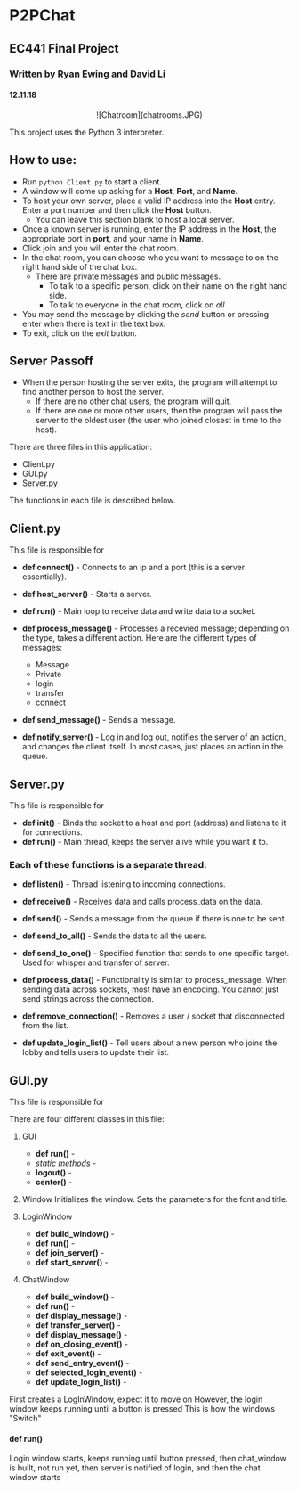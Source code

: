 # P2PChat
## EC441 Final Project 
### Written by Ryan Ewing and David Li
#### 12.11.18

<center>
![Chatroom](chatrooms.JPG)
</center>

This project uses the Python 3 interpreter. 

## How to use:
* Run `python Client.py` to start a client.
* A window will come up asking for a **Host**, **Port**, and **Name**.
* To host your own server, place a valid IP address into the **Host** entry. Enter a port number and then click the **Host** button. 
    * You can leave this section blank to host a local server.
* Once a known server is running, enter the IP address in the **Host**, the appropriate port in **port**, and your name in **Name**.
* Click join and you will enter the chat room. 
* In the chat room, you can choose who you want to message to on the right hand side of the chat box. 
    * There are private messages and public messages.
        * To talk to a specific person, click on their name on the right hand side.
        * To talk to everyone in the chat room, click on *all*
* You may send the message by clicking the *send* button or pressing enter when there is text in the text box.
* To exit, click on the *exit* button. 

## Server Passoff
* When the person hosting the server exits, the program will attempt to find another person to host the server.
    * If there are no other chat users, the program will quit.
    * If there are one or more other users, then the program will pass the server to the oldest user (the user who joined closest in time to the host).

There are three files in this application:
* Client.py 
* GUI.py 
* Server.py

The functions in each file is described below.

## Client.py
This file is responsible for 
* **def connect()** - Connects to an ip and a port (this is a server essentially).
* **def host_server()** - Starts a server.
* **def run()** - Main loop to receive data and write data to a socket.
* **def process_message()** - Processes a recevied message; depending on the type, takes a different action. Here are the different types of messages:
    * Message
    * Private
    * login
    * transfer 
    * connect

* **def send_message()** - Sends a message.
* **def notify_server()** - Log in and log out, notifies the server of an action, and changes the client itself. In most cases, just places an action in the queue.

## Server.py
This file is responsible for 

* **def init()** - Binds the socket to a host and port (address) and listens to it for connections.
* **def run()** - Main thread, keeps the server alive while you want it to.

### Each of these functions is a separate thread:
* **def listen()** - Thread listening to incoming connections.
* **def receive()** - Receives data and calls process_data on the data.
* **def send()** - Sends a message from the queue if there is one to be sent.

* **def send_to_all()** - Sends the data to all the users.
* **def send_to_one()** - Specified function that sends to one specific target. Used for whisper and transfer of server.
* **def process_data()** - Functionality is similar to process_message. When sending data across sockets, most have an encoding. You cannot just send strings across the connection.
* **def remove_connection()** - Removes a user / socket that disconnected from the list.
* **def update_login_list()** - Tell users about a new person who joins the lobby and tells users to update their list.

## GUI.py
This file is responsible for 

There are four different classes in this file:
1. GUI

    * **def run()** - 
    * *static methods* - 
    * **logout()** - 
    * **center()** -  
2. Window
    Initializes the window. Sets the parameters for the font and title.

3. LoginWindow

    * **def build_window()** - 
    * **def run()** - 
    * **def join_server()** - 
    * **def start_server()** - 

4. ChatWindow

    * **def build_window()** - 
    * **def run()** - 
    * **def display_message()** - 
    * **def transfer_server()** - 
    * **def display_message()** - 
    * **def on_closing_event()** - 
    * **def exit_event()** - 
    * **def send_entry_event()** - 
    * **def selected_login_event()** - 
    * **def update_login_list()** - 


First creates a LogInWindow, expect it to move on
However, the login window keeps running until a button is pressed
This is how the windows "Switch"

#### def run() 
Login window starts, keeps running until button pressed, then chat_window is built, not run yet, then server is notified of login, and then the chat window starts

